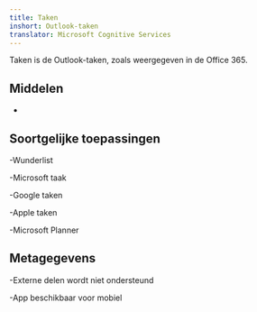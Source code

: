 ```yaml
---
title: Taken
inshort: Outlook-taken
translator: Microsoft Cognitive Services
---
```


Taken is de Outlook-taken, zoals weergegeven in de Office 365.

Middelen
---------

-   

Soortgelijke toepassingen
--------------------

-Wunderlist

-Microsoft taak

-Google taken

-Apple taken

-Microsoft Planner

Metagegevens
--------

-Externe delen wordt niet ondersteund

-App beschikbaar voor mobiel


